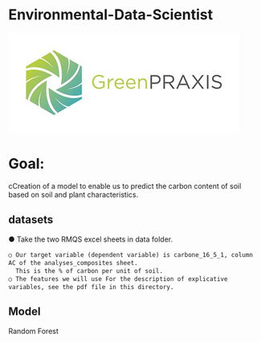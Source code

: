 # Environmental-Data-Scientist
![GREEN PRAXIS](image/Green-Praxis.jpg)

# Goal:
cCreation of a model to enable us to predict the carbon content of soil based on soil and plant characteristics.

## datasets
● Take the two RMQS excel sheets in data folder.

    ○ Our target variable (dependent variable) is carbone_16_5_1, column AC of the analyses_composites sheet. 
      This is the % of carbon per unit of soil.
    ○ The features we will use For the description of explicative variables, see the pdf file in this directory.

## Model
Random Forest